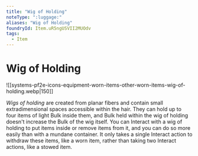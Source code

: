 ```yaml
---
title: "Wig of Holding"
noteType: ":luggage:"
aliases: "Wig of Holding"
foundryId: Item.uR5ngUSVII2MUOdv
tags:
  - Item
---
```


# Wig of Holding
![[systems-pf2e-icons-equipment-worn-items-other-worn-items-wig-of-holding.webp|150]]

_Wigs of holding_ are created from planar fibers and contain small extradimensional spaces accessible within the hair. They can hold up to four items of light Bulk inside them, and Bulk held within the wig of holding doesn't increase the Bulk of the wig itself. You can Interact with a wig of holding to put items inside or remove items from it, and you can do so more easily than with a mundane container. It only takes a single Interact action to withdraw these items, like a worn item, rather than taking two Interact actions, like a stowed item.
